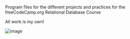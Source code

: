 Program files for the different projects and practices for the freeCodeCamp.org Relational Database Course

All work is my own!

![image](https://github.com/keckster00/Relational-Database-freeCodeCamp/assets/78997151/e5b7fdf9-7975-4a50-b69c-ba7a13324bcf)
